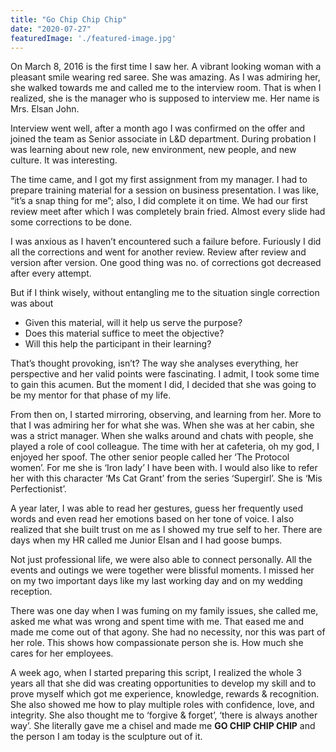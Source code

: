 ```yaml
---
title: "Go Chip Chip Chip"
date: "2020-07-27"
featuredImage: './featured-image.jpg'
---
```


On March 8, 2016 is the first time I saw her. A vibrant looking woman with a pleasant smile wearing red saree. She was amazing. As I was admiring her, she walked towards me and called me to the interview room. That is when I realized, she is the manager who is supposed to interview me. Her name is Mrs. Elsan John.

Interview went well, after a month ago I was confirmed on the offer and joined the team as Senior associate in L&D department. During probation I was learning about new role, new environment, new people, and new culture. It was interesting.

The time came, and I got my first assignment from my manager. I had to prepare training material for a session on business presentation. I was like, “it’s a snap thing for me”; also, I did complete it on time. We had our first review meet after which I was completely brain fried. Almost every slide had some corrections to be done.

I was anxious as I haven’t encountered such a failure before. Furiously I did all the corrections and went for another review. Review after review and version after version. One good thing was no. of corrections got decreased after every attempt.

But if I think wisely, without entangling me to the situation single correction was about
- Given this material, will it help us serve the purpose?
- Does this material suffice to meet the objective?
- Will this help the participant in their learning?

That’s thought provoking, isn’t? The way she analyses everything, her perspective and her valid points were fascinating. I admit, I took some time to gain this acumen. But the moment I did, I decided that she was going to be my mentor for that phase of my life. 

From then on, I started mirroring, observing, and learning from her. More to that I was admiring her for what she was. When she was at her cabin, she was a strict manager. When she walks around and chats with people, she played a role of cool colleague. The time with her at cafeteria, oh my god, I enjoyed her spoof. The other senior people called her ‘The Protocol women’. For me she is ‘Iron lady’ I have been with. I would also like to refer her with this character ‘Ms Cat Grant’ from the series ‘Supergirl’. She is ‘Mis Perfectionist’.

A year later, I was able to read her gestures, guess her frequently used words and even read her emotions based on her tone of voice. I also realized that she built trust on me as I showed my true self to her. There are days when my HR called me Junior Elsan and I had goose bumps.

Not just professional life, we were also able to connect personally. All the events and outings we were together were blissful moments. I missed her on my two important days like my last working day and on my wedding reception. 

There was one day when I was fuming on my family issues, she called me, asked me what was wrong and spent time with me. That eased me and made me come out of that agony. She had no necessity, nor this was part of her role. This shows how compassionate person she is. How much she cares for her employees.

A week ago, when I started preparing this script, I realized the whole 3 years all that she did was creating opportunities to develop my skill and to prove myself which got me experience, knowledge, rewards & recognition. She also showed me how to play multiple roles with confidence, love, and integrity. She also thought me to ‘forgive & forget’, ‘there is always another way’. She literally gave me a chisel and made me **GO CHIP CHIP CHIP** and the person I am today is the sculpture out of it.
